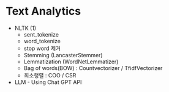 # Text Analytics

- NLTK (1)
  - sent_tokenize
  - word_tokenize
  - stop word 제거
  - Stemming (LancasterStemmer)
  - Lemmatization (WordNetLemmatizer)
  - Bag of words(BOW) : Countvectorizer / TfidfVectorizer
  - 희소행렬 : COO / CSR
- LLM - Using Chat GPT API
